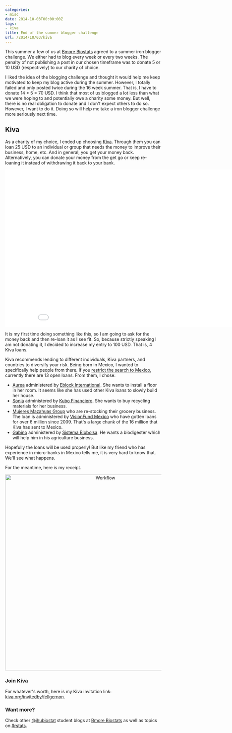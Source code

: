 ```yaml
---
categories:
- misc
date: 2014-10-03T00:00:00Z
tags:
- kiva
title: End of the summer blogger challenge
url: /2014/10/03/kiva
---
```










This summer a few of us at [Bmore Biostats](http://bmorebiostat.com/) agreed to a summer iron blogger challenge. We either had to blog every week or every two weeks. The penalty of not publishing a post in our chosen timeframe was to donate 5 or 10 USD (respectively) to our charity of choice.

I liked the idea of the blogging challenge and thought it would help me keep motivated to keep my blog active during the summer. However, I totally failed and only posted twice during the 16 week summer. That is, I have to donate 14 * 5 = 70 USD. I think that most of us blogged a lot less than what we were hoping to and potentially owe a charity some money. But well, there is no real obligation to donate and I don't expect others to do so. However, I want to do it. Doing so will help me take a iron blogger challenge more seriously next time.

## Kiva

As a charity of my choice, I ended up choosing [Kiva](http://www.kiva.org/). Through them you can loan 25 USD to an individual or group that needs the money to improve their business, home, etc. And in general, you get your money back. Alternatively, you can donate your money from the get go or keep re-loaning it instead of withdrawing it back to your bank. 

<iframe width="900" height="506" src="//www.youtube.com/embed/lSN2WdqXwfc?rel=0" frameborder="0" allowfullscreen></iframe>


It is my first time doing something like this, so I am going to ask for the money back and then re-loan it as I see fit. So, because strictly speaking I am not donating it, I decided to increase my entry to 100 USD. That is, 4 Kiva loans. 

Kiva recommends lending to different individuals, Kiva partners, and countries to diversify your risk. Being born in Mexico, I wanted to specifically help people from there. If you [restrict the search to Mexico](http://www.kiva.org/lend#/?perPage=20&countries%5B%5D=MX), currently there are 13 open loans. From them, I chose:

* [Aurea](http://www.kiva.org/lend/773040) administered by [Eblock International](http://www.kiva.org/partners/301). She wants to install a floor in her room. It seems like she has used other Kiva loans to slowly build her house.
* [Sonia](http://www.kiva.org/lend/775645) administered by [Kubo Financiero](http://www.kiva.org/partners/294). She wants to buy recycling materials for her business.
* [Mujeres Mazahuas Group](http://www.kiva.org/lend/774187) who are re-stocking their grocery business. The loan is administered by [VisionFund Mexico](http://www.kiva.org/partners/130) who have gotten loans for over 6 million since 2009. That's a large chunk of the 16 million that Kiva has sent to Mexico.
* [Gabino](http://www.kiva.org/lend/774355) administered by [Sistema Biobolsa](http://www.kiva.org/partners/226). He wants a biodigester which will help him in his agriculture business.


Hopefully the loans will be used properly! But like my friend who has experience in micro-banks in Mexico tells me, it is very hard to know that. We'll see what happens.

For the meantime, here is my receipt.

<center>
<a href="http://lcolladotor.github.io/figs/2014-10-03-kiva/receipt.png"><img src="http://lcolladotor.github.io/figs/2014-10-03-kiva/receipt.png" alt="Workflow" style="width: 631px;"/></a>
</center>


### Join Kiva


For whatever's worth, here is my Kiva invitation link: [kiva.org/invitedby/fellgernon](http://www.kiva.org/invitedby/fellgernon).




### Want more?

Check other [@jhubiostat](https://twitter.com/jhubiostat) student blogs at [Bmore Biostats](http://bmorebiostat.com/) as well as topics on [#rstats](https://twitter.com/search?q=%23rstats).
